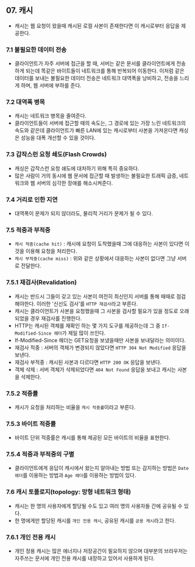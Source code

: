 ## 07. 캐시  
  - 캐시는 웹 요청이 왔을때 캐시된 로컬 사본이 존재한다면 이 캐시로부터 응답을 제공한다.
### 7.1 불필요한 데이터 전송
  - 클라이언트가 자주 서버에 접근을 할 때, 서버는 같은 문서를 클라이언트에게 전송하게 되는데 똑같은 바이트들이 네트워크를 통해 반복되어 이동한다. 이처럼 같은 데이터를 보내는 불필요한 데이터 전송은 네트워크 대역폭을 낭비하고, 전송을 느리게 하며, 웹 서버에 부하를 준다.
### 7.2 대역폭 병목
  - 캐시는 네트워크 병목을 줄여준다. 
  - 클라이언트들이 서버에 접근할 때의 속도는, 그 경로에 있는 가장 느린 네트워크의 속도와 같은데 클라이언트가 빠른 LAN에 있는 캐시로부터 사본을 가져온다면 캐싱은 성능을 대폭 개선할 수 있을 것이다.
### 7.3 갑작스런 요청 쇄도(Flash Crowds)
  - 캐싱은 갑작스런 요청 쇄도에 대처하기 위해 특히 중요하다.
  - 많은 사람이 거의 동시에 웹 문서에 접근할 때 발생하는 불필요한 트래픽 급증, 네트워크와 웹 서버의 심각한 장애를 해소시켜준다.
### 7.4 거리로 인한 지연
  - 대역폭이 문제가 되지 않더라도, 물리적 거리가 문제가 될 수 있다.
### 7.5 적중과 부적중
  - `캐시 적중(cache hit)` : 캐시에 요청이 도착했을때 그에 대응하는 사본이 있다면 이것을 이용해 요청을 처리한다.
  - `캐시 부적중(cache miss)` : 위와 같은 상황에서 대응하는 사본이 없다면 그냥 서버로 전달한다.
### 7.5.1 재검사(Revalidation)
  - 캐시는 반드시 그들이 갖고 있는 사본이 여전히 최신인지 서버를 통해 때때로 점검해야한다. 이러한 '신선도 검사'를 `HTTP 재검사`라고 부른다.
  - 캐시는 클라이언트가 사본을 요청했을때 그 사본을 검사할 필요가 있을 정도로 오래되었을 경우 재검사를 진행한다.
  - HTTP는 캐시된 객체를 재확인 하는 몇 가지 도구를 제공하는데 그 중 `If-Modified-Since 헤더`가 제일 많이 쓰인다.
  - If-Modified-Since 헤더는 GET요청을 보냈을때만 사본을 보내달라는 의미이다.
  - 재검사 적중 : 서버의 객체가 변경되지 않았다면 `HTTP 304 Not Modified` 응답을 보낸다.
  - 재검사 부적중 : 캐시된 사본과 다르다면 `HTTP 200 OK` 응답을 보낸다.
  - 객체 삭제 : 서버 객체가 삭제되었다면 `404 Not Found` 응답을 보내고 캐시는 사본을 삭제한다.
### 7.5.2 적중률
  - 캐시가 요청을 처리하는 비율을 `캐시 적중률`이라고 부른다.
### 7.5.3 바이트 적중률
  - 바이트 단위 적중률은 캐시를 통해 제공된 모든 바이트의 비율을 표현한다.
### 7.5.4 적중과 부적중의 구별
  - 클라이언트에게 응답이 캐시에서 왔는지 알아내는 방법 또는 감지하는 방법은 `Date 헤더`를 이용하는 방법과 `Age 헤더`를 이용하는 방법이 있다.
### 7.6 캐시 토폴로지(topology: 망형 네트워크 형태)
  - 캐시는 한 명의 사용자에게 할당될 수도 있고 여러 명의 사용자들 간에 공유될 수 있다.
  - 한 명에게만 할당된 캐시를 `개인 전용 캐시`, 공유된 캐시를 `공용 캐시`라고 한다.
### 7.6.1 개인 전용 캐시
  - 개인 정용 캐시는 많은 에너지나 저장공간이 필요하지 않으며 대부분의 브라우저는 자주쓰는 문서에 개인 전용 캐시를 내장하고 있어서 사용하게 된다.
